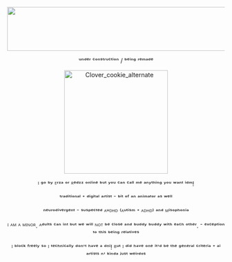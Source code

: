 <p align="center">
<img width="1280" height="102" alt="5c2ew6" src="https://github.com/user-attachments/assets/c542d708-a646-4032-92e1-b0aeefd71fab" />

<p align="center">
ᵘⁿᵈᵉʳ ᶜᵒⁿˢᵗʳᵘᶜᵗⁱᵒⁿ / ᵇᵉⁱⁿᵍ ʳᵉᵐᵃᵈᵉ




<p align="center">
<img width="240" height="240" alt="Clover_cookie_alternate" src="https://github.com/user-attachments/assets/395ffe3a-a189-4c6e-b993-ac55f2c0edf0" />

<p align="center">
ᴵ ᵍᵒ ᵇʸ ᴱʳᶻᵃ ᵒʳ ᴿᵉᵈᶻᶻ ᵒⁿˡⁱⁿᵉ ᵇᵘᵗ ʸᵒᵘ ᶜᵃⁿ ᶜᵃˡˡ ᵐᵉ ᵃⁿʸᵗʰⁱⁿᵍ ʸᵒᵘ ʷᵃⁿᵗ ⁱᵈᵐ! 

<p align="center">
ᵗʳᵃᵈⁱᵗⁱᵒⁿᵃˡ ⁺ ᵈⁱᵍⁱᵗᵃˡ ᵃʳᵗⁱˢᵗ ⁻ ᵇⁱᵗ ᵒᶠ ᵃⁿ ᵃⁿⁱᵐᵃᵗᵒʳ ᵃˢ ʷᵉˡˡ

<p align="center">
ⁿᵉᵘʳᵒᵈⁱᵛᵉʳᵍᵉⁿᵗ ⁻ ˢᵘˢᵖᵉᶜᵗᵉᵈ ᴬᵘᴰᴴᴰ ⁽ᴬᵘᵗⁱˢᵐ ⁺ ᴬᴰᴴᴰ⁾ ᵃⁿᵈ ᴹⁱˢᵒᵖʰᵒⁿⁱᵃ

<p align="center">
ᴵ ᴬᴹ ᴬ ᴹᴵᴺᴼᴿ. ᴬᵈᵘˡᵗˢ ᶜᵃⁿ ⁱⁿᵗ ᵇᵘᵗ ʷᵉ ʷⁱˡˡ ᴺᴼᵀ ᵇᵉ ᶜˡᵒˢᵉ ᵃⁿᵈ ᵇᵘᵈᵈʸ ᵇᵘᵈᵈʸ ʷⁱᵗʰ ᵉᵃᶜʰ ᵒᵗʰᵉʳ. ⁻ ᵉˣᶜᵉᵖᵗⁱᵒⁿ ᵗᵒ ᵗʰⁱˢ ᵇᵉⁱⁿᵍ ʳᵉˡᵃᵗⁱᵛᵉˢ

<p align="center">
ᴵ ᵇˡᵒᶜᵏ ᶠʳᵉᵉˡʸ ˢᵒ ᴵ ᵗᵉᶜʰⁿⁱᶜᵃˡˡʸ ᵈᵒⁿ'ᵗ ʰᵃᵛᵉ ᵃ ᵈⁿⁱ! ᴮᵘᵗ ᴵ ᵈⁱᵈ ʰᵃᵛᵉ ᵒⁿᵉ ⁱᵗ'ᵈ ᵇᵉ ᵗʰᵉ ᵍᵉⁿᵉʳᵃˡ ᶜʳⁱᵗᵉʳⁱᵃ ⁺ ᵃⁱ ᵃʳᵗⁱˢᵗˢ ⁿ' ᵏⁱⁿᵈᵃ ʲᵘˢᵗ ʷᵉⁱʳᵈᵒˢ
